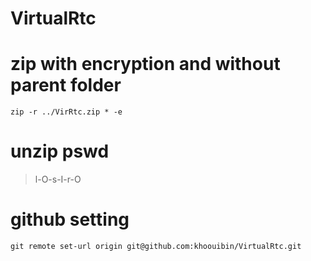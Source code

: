 # VirtualRtc

# zip with encryption and without parent folder
```
zip -r ../VirRtc.zip * -e
```

# unzip pswd
> l-O-s-I-r-O

# github setting
```
git remote set-url origin git@github.com:khoouibin/VirtualRtc.git
```